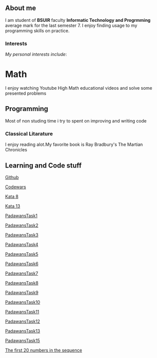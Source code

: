 ## About me

I am student of **BSUIR** faculty **Informatic Technology and Progrmming** average mark for the last semester 7.
I enjoy finding usage to my programming skills on practice.

### Interests

_My personal interests include_:

# Math


I enjoy watching Youtube High Math educational videos and solve some presented problems
## Programming


Most of non studing time i try to spent on improving and writing code

### Classical Litarature

I enjoy reading alot.My favorite book is Ray Bradbury's The Martian Chronicles

## Learning and Code stuff

[Github](https://github.com/KirillYushkevich)

[Codewars](https://www.codewars.com/users/KirillYushkevich)

[Kata 8](https://github.com/KirillYushkevich/Kata8)

[Kata 13](https://github.com/KirillYushkevich/Kata13)

[PadawansTask1](https://github.com/KirillYushkevich/PadawansTask1)

[PadawansTask2](https://github.com/KirillYushkevich/PadawansTask2)

[PadawansTask3](https://github.com/KirillYushkevich/PadawansTask3)

[PadawansTask4](https://github.com/KirillYushkevich/PadawansTask4)

[PadawansTask5](https://github.com/KirillYushkevich/PadawansTask5)

[PadawansTask6](https://github.com/KirillYushkevich/PadawansTask6)

[PadawansTask7](https://github.com/KirillYushkevich/PadawansTask7)

[PadawansTask8](https://github.com/KirillYushkevich/PadawansTask8)

[PadawansTask9](https://github.com/KirillYushkevich/PadawansTask9)

[PadawansTask10](https://github.com/KirillYushkevich/PadawansTask10)

[PadawansTask11](https://github.com/KirillYushkevich/PadawansTask11)

[PadawansTask12](https://github.com/KirillYushkevich/PadawansTask12)

[PadawansTask13](https://github.com/KirillYushkevich/PadawansTask13)

[PadawansTask15](https://github.com/KirillYushkevich/PadawansTask15)

[The first 20 numbers in the sequence](https://github.com/KirillYushkevich/First20numbers)
